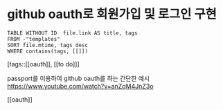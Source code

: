 # github oauth로 회원가입 및 로그인 구현
<!--Basic Template V0.0.2 Start -->
```dataview
TABLE WITHOUT ID  file.link AS title, tags
FROM -"templates"
SORT file.mtime, tags desc
WHERE contains(tags, [[]])
```
<!--Basic Template V0.0.2 End -->
[tags::[[oauth]], [[to do]]]

passport를 이용하여 github oauth를 하는 간단한 예시
https://www.youtube.com/watch?v=anZqM4JnZ3o

[[oauth]]

